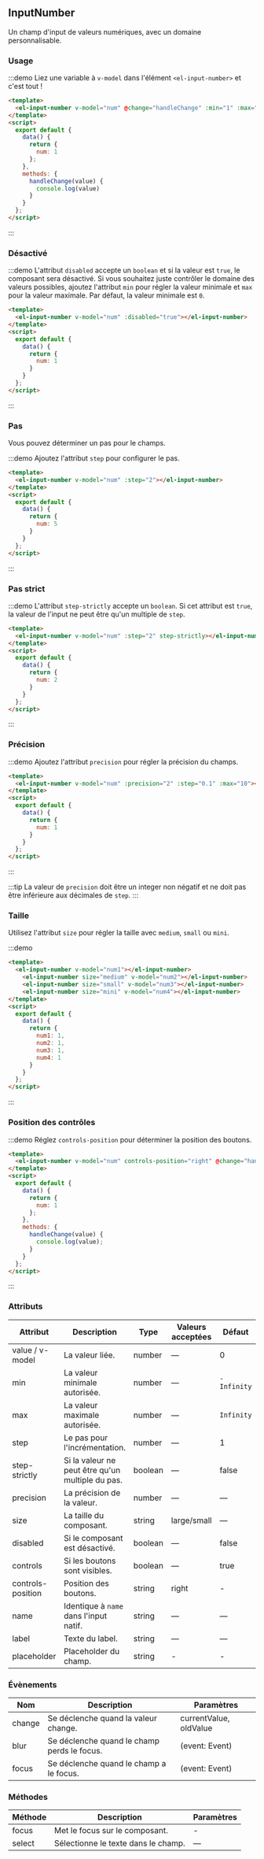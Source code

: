 ## InputNumber

Un champ d'input de valeurs numériques, avec un domaine personnalisable.

### Usage

:::demo Liez une variable à `v-model` dans l'élément `<el-input-number>` et c'est tout !

```html
<template>
  <el-input-number v-model="num" @change="handleChange" :min="1" :max="10"></el-input-number>
</template>
<script>
  export default {
    data() {
      return {
        num: 1
      };
    },
    methods: {
      handleChange(value) {
        console.log(value)
      }
    }
  };
</script>
```
:::

### Désactivé

:::demo L'attribut `disabled` accepte un `boolean` et si la valeur est `true`, le composant sera désactivé. Si vous souhaitez juste contrôler le domaine des valeurs possibles, ajoutez l'attribut `min` pour régler la valeur minimale et `max` pour la valeur maximale. Par défaut, la valeur minimale est `0`.

```html
<template>
  <el-input-number v-model="num" :disabled="true"></el-input-number>
</template>
<script>
  export default {
    data() {
      return {
        num: 1
      }
    }
  };
</script>
```
:::

### Pas

Vous pouvez déterminer un pas pour le champs.

:::demo Ajoutez l'attribut `step` pour configurer le pas.

```html
<template>
  <el-input-number v-model="num" :step="2"></el-input-number>
</template>
<script>
  export default {
    data() {
      return {
        num: 5
      }
    }
  };
</script>
```
:::

### Pas strict

:::demo L'attribut `step-strictly` accepte un `boolean`. Si cet attribut est `true`, la valeur de l'input ne peut être qu'un multiple de `step`.

```html
<template>
  <el-input-number v-model="num" :step="2" step-strictly></el-input-number>
</template>
<script>
  export default {
    data() {
      return {
        num: 2
      }
    }
  };
</script>
```
:::

### Précision

:::demo Ajoutez l'attribut `precision` pour régler la précision du champs.

```html
<template>
  <el-input-number v-model="num" :precision="2" :step="0.1" :max="10"></el-input-number>
</template>
<script>
  export default {
    data() {
      return {
        num: 1
      }
    }
  };
</script>
```

:::

:::tip
La valeur de `precision` doit être un integer non négatif et ne doit pas être inférieure aux décimales de `step`.
:::

### Taille

Utilisez l'attribut `size` pour régler la taille avec `medium`, `small` ou `mini`.

:::demo

```html
<template>
  <el-input-number v-model="num1"></el-input-number>
    <el-input-number size="medium" v-model="num2"></el-input-number>
    <el-input-number size="small" v-model="num3"></el-input-number>
    <el-input-number size="mini" v-model="num4"></el-input-number>
</template>
<script>
  export default {
    data() {
      return {
        num1: 1,
        num2: 1,
        num3: 1,
        num4: 1
      }
    }
  };
</script>
```
:::

### Position des contrôles

:::demo Réglez `controls-position` pour déterminer la position des boutons.
```html
<template>
  <el-input-number v-model="num" controls-position="right" @change="handleChange" :min="1" :max="10"></el-input-number>
</template>
<script>
  export default {
    data() {
      return {
        num: 1
      };
    },
    methods: {
      handleChange(value) {
        console.log(value);
      }
    }
  };
</script>
```
:::

### Attributs

| Attribut      | Description          | Type      | Valeurs acceptées       | Défaut  |
|----| ----| ---| ----| -----|
| value / v-model | La valeur liée. | number | — | 0 |
| min | La valeur minimale autorisée. | number | — | `-Infinity` |
| max | La valeur maximale autorisée. | number | — | `Infinity` |
| step | Le pas pour l'incrémentation. | number | — | 1 |
| step-strictly | Si la valeur ne peut être qu'un multiple du pas. | boolean   | — | false |
| precision | La précision de la valeur. | number | — | — |
| size | La taille du composant. | string | large/small| — |
| disabled| Si le composant est désactivé. | boolean | — | false |
| controls| Si les boutons sont visibles. | boolean | — | true |
| controls-position | Position des boutons. | string | right | - |
| name | Identique à `name` dans l'input natif. | string | — | — |
| label | Texte du label. | string | — | — |
| placeholder | Placeholder du champ. | string | - | - |

### Évènements

| Nom | Description | Paramètres |
|----| ---- | -----|
| change | Se déclenche quand la valeur change. | currentValue, oldValue |
| blur | Se déclenche quand le champ perds le focus. | (event: Event) |
| focus | Se déclenche quand le champ a le focus. | (event: Event) |

### Méthodes

| Méthode | Description | Paramètres |
|------|--------|-------|
| focus | Met le focus sur le composant. | - |
| select | Sélectionne le texte dans le champ. | — |
